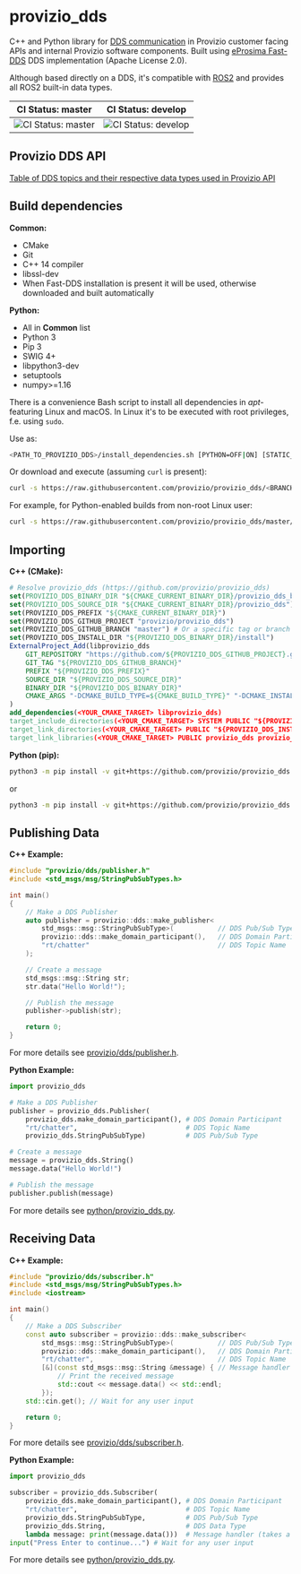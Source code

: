 # provizio_dds

C++ and Python library for [DDS communication](https://www.dds-foundation.org/what-is-dds-3/) in Provizio customer
facing APIs and internal Provizio software components. Built using
[eProsima Fast-DDS](https://www.eprosima.com/index.php/products-all/eprosima-fast-dds) DDS implementation (Apache
License 2.0).

Although based directly on a DDS, it's compatible with [ROS2](https://docs.ros.org/en/rolling/) and provides all ROS2
built-in data types.

| CI Status: master | CI Status: develop |
| ----------------- | ----------------- |
| ![CI Status: master](https://github.com/provizio/provizio_dds/actions/workflows/ci.yml/badge.svg?branch=master) | ![CI Status: develop](https://github.com/provizio/provizio_dds/actions/workflows/ci.yml/badge.svg?branch=develop) |

## Provizio DDS API

[Table of DDS topics and their respective data types used in Provizio API](https://github.com/provizio/provizio_dds_idls/blob/master/TOPICS.md)

## Build dependencies

**Common:**

- CMake
- Git
- C++ 14 compiler
- libssl-dev
- When Fast-DDS installation is present it will be used, otherwise downloaded and built automatically

**Python:**

- All in **Common** list
- Python 3
- Pip 3
- SWIG 4+
- libpython3-dev
- setuptools
- numpy>=1.16

There is a convenience Bash script to install all dependencies in *apt*-featuring Linux and macOS. In Linux it's to be executed with root privileges, f.e. using `sudo`.

Use as:

```Bash
<PATH_TO_PROVIZIO_DDS>/install_dependencies.sh [PYTHON=OFF|ON] [STATIC_ANALYSIS=OFF|ON] [INSTALL_ROS=OFF|ON] [FAST_DDS_INSTALL=OFF|ON|install_path]
```

Or download and execute (assuming `curl` is present):

```Bash
curl -s https://raw.githubusercontent.com/provizio/provizio_dds/<BRANCH_OR_TAG>/install_dependencies.sh | [sudo] bash -s [PYTHON=OFF|ON] [STATIC_ANALYSIS=OFF|ON] [INSTALL_ROS=OFF|ON] [FAST_DDS_INSTALL=OFF|ON|install_path]
```

For example, for Python-enabled builds from non-root Linux user:

```Bash
curl -s https://raw.githubusercontent.com/provizio/provizio_dds/master/install_dependencies.sh | sudo bash -s ON
```

## Importing

**C++ (CMake):**

```CMake
# Resolve provizio_dds (https://github.com/provizio/provizio_dds)
set(PROVIZIO_DDS_BINARY_DIR "${CMAKE_CURRENT_BINARY_DIR}/provizio_dds_build")
set(PROVIZIO_DDS_SOURCE_DIR "${CMAKE_CURRENT_BINARY_DIR}/provizio_dds")
set(PROVIZIO_DDS_PREFIX "${CMAKE_CURRENT_BINARY_DIR}")
set(PROVIZIO_DDS_GITHUB_PROJECT "provizio/provizio_dds")
set(PROVIZIO_DDS_GITHUB_BRANCH "master") # Or a specific tag or branch you prefer
set(PROVIZIO_DDS_INSTALL_DIR "${PROVIZIO_DDS_BINARY_DIR}/install")
ExternalProject_Add(libprovizio_dds
    GIT_REPOSITORY "https://github.com/${PROVIZIO_DDS_GITHUB_PROJECT}.git"
    GIT_TAG "${PROVIZIO_DDS_GITHUB_BRANCH}"
    PREFIX "${PROVIZIO_DDS_PREFIX}"
    SOURCE_DIR "${PROVIZIO_DDS_SOURCE_DIR}"
    BINARY_DIR "${PROVIZIO_DDS_BINARY_DIR}"
    CMAKE_ARGS "-DCMAKE_BUILD_TYPE=${CMAKE_BUILD_TYPE}" "-DCMAKE_INSTALL_PREFIX=${PROVIZIO_DDS_INSTALL_DIR}" "-DENABLE_CHECK_FORMAT=OFF" "-DENABLE_TESTS=OFF"
)
add_dependencies(<YOUR_CMAKE_TARGET> libprovizio_dds)
target_include_directories(<YOUR_CMAKE_TARGET> SYSTEM PUBLIC "${PROVIZIO_DDS_INSTALL_DIR}/include")
target_link_directories(<YOUR_CMAKE_TARGET> PUBLIC "${PROVIZIO_DDS_INSTALL_DIR}/lib")
target_link_libraries(<YOUR_CMAKE_TARGET> PUBLIC provizio_dds provizio_dds_types fastrtps fastcdr)
```

**Python (pip):**

```Bash
python3 -m pip install -v git+https://github.com/provizio/provizio_dds.git
```

or

```Bash
python3 -m pip install -v git+https://github.com/provizio/provizio_dds.git@TAG_or_BRANCH
```

## Publishing Data

**C++ Example:**

```C++
#include "provizio/dds/publisher.h"
#include <std_msgs/msg/StringPubSubTypes.h>

int main()
{
    // Make a DDS Publisher
    auto publisher = provizio::dds::make_publisher<
        std_msgs::msg::StringPubSubType>(           // DDS Pub/Sub Type
        provizio::dds::make_domain_participant(),   // DDS Domain Participant
        "rt/chatter"                                // DDS Topic Name
    );

    // Create a message
    std_msgs::msg::String str;
    str.data("Hello World!");

    // Publish the message
    publisher->publish(str);

    return 0;
}
```

For more details see [provizio/dds/publisher.h](include/provizio/dds/publisher.h).

**Python Example:**

```Python
import provizio_dds

# Make a DDS Publisher
publisher = provizio_dds.Publisher(
    provizio_dds.make_domain_participant(), # DDS Domain Participant
    "rt/chatter",                           # DDS Topic Name
    provizio_dds.StringPubSubType)          # DDS Pub/Sub Type

# Create a message
message = provizio_dds.String()
message.data("Hello World!")

# Publish the message
publisher.publish(message)
```

For more details see [python/provizio_dds.py](python/provizio_dds.py).

## Receiving Data

**C++ Example:**

```C++
#include "provizio/dds/subscriber.h"
#include <std_msgs/msg/StringPubSubTypes.h>
#include <iostream>

int main()
{
    // Make a DDS Subscriber
    const auto subscriber = provizio::dds::make_subscriber<
        std_msgs::msg::StringPubSubType>(           // DDS Pub/Sub Type
        provizio::dds::make_domain_participant(),   // DDS Domain Participant
        "rt/chatter",                               // DDS Topic Name
        [&](const std_msgs::msg::String &message) { // Message handler (takes DDS Data Type as a const reference)
            // Print the received message
            std::cout << message.data() << std::endl;
        });
    std::cin.get(); // Wait for any user input

    return 0;
}
```

For more details see [provizio/dds/subscriber.h](include/provizio/dds/subscriber.h).

**Python Example:**

```Python
import provizio_dds

subscriber = provizio_dds.Subscriber(
    provizio_dds.make_domain_participant(), # DDS Domain Participant
    "rt/chatter",                           # DDS Topic Name
    provizio_dds.StringPubSubType,          # DDS Pub/Sub Type
    provizio_dds.String,                    # DDS Data Type
    lambda message: print(message.data()))  # Message handler (takes a DDS Data Type object), prints the received message
input("Press Enter to continue...") # Wait for any user input
```

For more details see [python/provizio_dds.py](python/provizio_dds.py).
